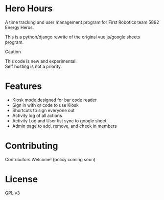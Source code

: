 # Hero Hours
A time tracking and user management program for First Robotics team 5892 Energy Heros.

This is a python/django rewrite of the original vue js/google sheets program.
> [!CAUTION]
> This code is new and experimental.  
> Self hosting is not a priority.
# Features
- Kiosk mode designed for bar code reader
- Sign in with qr code to use Kiosk
- Shortcuts to sign everyone out
- Activity log of all actions
- Activity Log and User list sync to google sheet
- Admin page to add, remove, and check in members
# Contributing
Contributors Welcome!
(policy coming soon)
# License  
GPL v3


